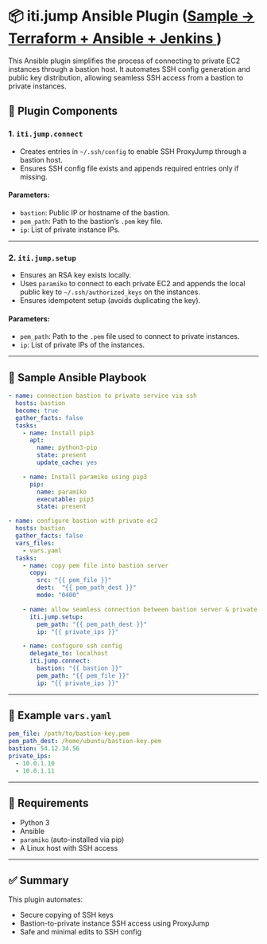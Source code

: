 # 📦 iti.jump Ansible Plugin ([Sample -> Terraform + Ansible + Jenkins ](https://github.com/DanielFarag/aws-bastion-ssh-setup))

This Ansible plugin simplifies the process of connecting to private EC2 instances through a bastion host. It automates SSH config generation and public key distribution, allowing seamless SSH access from a bastion to private instances.

## 🧩 Plugin Components

### 1. `iti.jump.connect`

* Creates entries in `~/.ssh/config` to enable SSH ProxyJump through a bastion host.
* Ensures SSH config file exists and appends required entries only if missing.

#### Parameters:

* `bastion`: Public IP or hostname of the bastion.
* `pem_path`: Path to the bastion’s `.pem` key file.
* `ip`: List of private instance IPs.

---

### 2. `iti.jump.setup`

* Ensures an RSA key exists locally.
* Uses `paramiko` to connect to each private EC2 and appends the local public key to `~/.ssh/authorized_keys` on the instances.
* Ensures idempotent setup (avoids duplicating the key).

#### Parameters:

* `pem_path`: Path to the `.pem` file used to connect to private instances.
* `ip`: List of private IPs of the instances.

---

## 📁 Sample Ansible Playbook

```yaml
- name: connection bastion to private service via ssh
  hosts: bastion
  become: true
  gather_facts: false
  tasks:
    - name: Install pip3
      apt:
        name: python3-pip
        state: present
        update_cache: yes

    - name: Install paramiko using pip3
      pip:
        name: paramiko
        executable: pip3
        state: present

- name: configure bastion with private ec2
  hosts: bastion
  gather_facts: false
  vars_files:
    - vars.yaml
  tasks:
    - name: copy pem file into bastion server
      copy:
        src: "{{ pem_file }}" 
        dest:  "{{ pem_path_dest }}"
        mode: "0400"

    - name: allow seamless connection between bastion server & private ec2s
      iti.jump.setup:
        pem_path: "{{ pem_path_dest }}"
        ip: "{{ private_ips }}"

    - name: configure ssh config
      delegate_to: localhost
      iti.jump.connect:
        bastion: "{{ bastion }}"
        pem_path: "{{ pem_file }}"
        ip: "{{ private_ips }}"
```

---

## 📄 Example `vars.yaml`

```yaml
pem_file: /path/to/bastion-key.pem
pem_path_dest: /home/ubuntu/bastion-key.pem
bastion: 54.12.34.56
private_ips:
  - 10.0.1.10
  - 10.0.1.11
```

---

## 🔧 Requirements

* Python 3
* Ansible
* `paramiko` (auto-installed via pip)
* A Linux host with SSH access
---

## ✅ Summary

This plugin automates:

* Secure copying of SSH keys
* Bastion-to-private instance SSH access using ProxyJump
* Safe and minimal edits to SSH config
